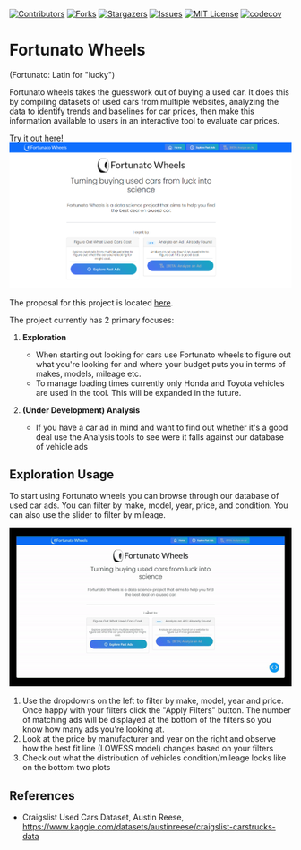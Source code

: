 [![Contributors][contributors-shield]][contributors-url]
[![Forks][forks-shield]][forks-url]
[![Stargazers][stars-shield]][stars-url]
[![Issues][issues-shield]][issues-url]
[![MIT License][license-shield]][license-url]
[![codecov][codecov-shield]][codecov-url]

# Fortunato Wheels
(Fortunato: Latin for "lucky")

Fortunato wheels takes the guesswork out of buying a used car. It does this by compiling datasets of used cars from multiple websites, analyzing the data to identify trends and baselines for car prices, then make this information available to users in an interactive tool to evaluate car prices.

[Try it out here!](https://fortunato-wheels.onrender.com)
![](assets/fortunato-wheels-homepage.png)

The proposal for this project is located [here](PROPOSAL.md).

The project currently has 2 primary focuses:

1. **Exploration**
   - When starting out looking for cars use Fortunato wheels to figure out what you're looking for and where your budget puts you in terms of makes, models, mileage etc.
   - To manage loading times currently only Honda and Toyota vehicles are used in the tool. This will be expanded in the future.

2. **(Under Development) Analysis**
   - If you have a car ad in mind and want to find out whether it's a good deal use the Analysis tools to see were it falls against our database of vehicle ads

## Exploration Usage

To start using Fortunato wheels you can browse through our database of used car ads. You can filter by make, model, year, price, and condition. You can also use the slider to filter by mileage.

![](assets/fortunato-wheels-demo.gif)

1. Use the dropdowns on the left to filter by make, model, year and price. Once happy with your filters click the "Apply Filters" button. The number of matching ads will be displayed at the bottom of the filters so you know how many ads you're looking at.
2. Look at the price by manufacturer and year on the right and observe how the best fit line (LOWESS model) changes based on your filters
3. Check out what the distribution of vehicles condition/mileage looks like on the bottom two plots
## References

- Craigslist Used Cars Dataset, Austin Reese, https://www.kaggle.com/datasets/austinreese/craigslist-carstrucks-data

[contributors-shield]: https://img.shields.io/github/contributors/tieandrews/fortunato-wheels.svg?style=for-the-badge
[contributors-url]: https://github.com/tieandrews/fortunato-wheels/graphs/contributors
[forks-shield]: https://img.shields.io/github/forks/tieandrews/fortunato-wheels.svg?style=for-the-badge
[forks-url]: https://github.com/tieandrews/fortunato-wheels/network/members
[stars-shield]: https://img.shields.io/github/stars/tieandrews/fortunato-wheels.svg?style=for-the-badge
[stars-url]: https://github.com/tieandrews/fortunato-wheels/stargazers
[issues-shield]: https://img.shields.io/github/issues/tieandrews/fortunato-wheels.svg?style=for-the-badge
[issues-url]: https://github.com/tieandrews/fortunato-wheels/issues
[license-shield]: https://img.shields.io/github/license/tieandrews/fortunato-wheels.svg?style=for-the-badge
[license-url]: https://github.com/tieandrews/fortunato-wheels/blob/master/LICENSE.txt
[codecov-shield]: https://img.shields.io/codecov/c/github/tieandrews/fortunato-wheels?style=for-the-badge
[codecov-url]: https://codecov.io/gh/tieandrews/fortunato-wheels
